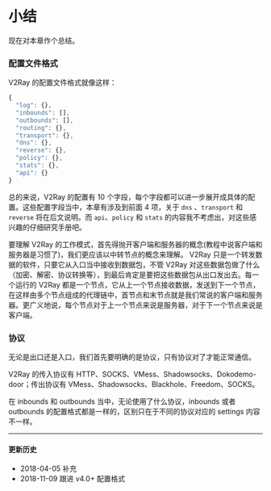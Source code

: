 # 小结

现在对本章作个总结。

### 配置文件格式

V2Ray 的配置文件格式就像这样：

```javascript
{
  "log": {},
  "inbounds": [],
  "outbounds": [],
  "routing": {},
  "transport": {},
  "dns": {},
  "reverse": {},
  "policy": {},
  "stats": {},
  "api": {}
}
```

总的来说，V2Ray 的配置有 10 个字段，每个字段都可以进一步展开成具体的配置。这些配置字段当中，本章有涉及到前面 4 项，关于 `dns` 、`transport` 和 `reverse` 将在后文说明。而 `api`、`policy` 和 `stats` 的内容我不考虑出，对这些感兴趣的仔细研究手册吧。

要理解 V2Ray 的工作模式，首先得抛开客户端和服务器的概念(教程中说客户端和服务器是习惯了)，我们更应该以中转节点的概念来理解。 V2Ray 只是一个转发数据的软件，只要它从入口当中接收到数据包，不管 V2Ray 对这些数据包做了什么（加密、解密、协议转换等），到最后肯定是要把这些数据包从出口发出去。每一个运行的 V2Ray 都是一个节点，它从上一个节点接收数据，发送到下一个节点，在这样由多个节点组成的代理链中，首节点和末节点就是我们常说的客户端和服务器。更广义地说，每个节点对于上一个节点来说是服务器，对于下一个节点来说是客户端。


### 协议

无论是出口还是入口，我们首先要明确的是协议，只有协议对了才能正常通信。

V2Ray 的传入协议有 HTTP、SOCKS、VMess、Shadowsocks、Dokodemo-door；传出协议有 VMess、Shadowsocks、Blackhole、Freedom、SOCKS。

在 inbounds 和 outbounds 当中，无论使用了什么协议，inbounds 或者 outbounds 的配置格式都是一样的，区别只在于不同的协议对应的 settings 内容不一样。

-----
#### 更新历史

- 2018-04-05 补充
- 2018-11-09 跟进 v4.0+ 配置格式
